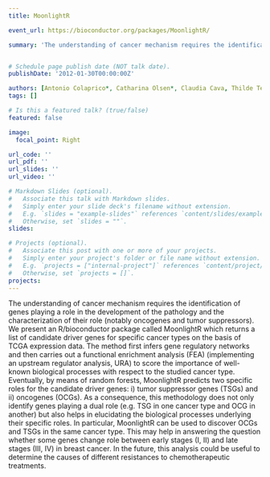 ```yaml
---
title: MoonlightR

event_url: https://bioconductor.org/packages/MoonlightR/

summary: 'The understanding of cancer mechanism requires the identification of genes playing a role in the development of the pathology and the characterization of their role (notably oncogenes and tumor suppressors). Results: We present an R/bioconductor package called MoonlightR which returns a list of candidate driver genes for specific cancer types on the basis of TCGA expression data. The method first infers gene regulatory networks and then carries out a functional enrichment analysis (FEA) (implementing an upstream regulator analysis, URA) to score the importance of well-known biological processes with respect to the studied cancer type. Eventually, by means of random forests, MoonlightR predicts two specific roles for the candidate driver genes: i) tumor suppressor genes (TSGs) and ii) oncogenes (OCGs). As a consequence, this methodology does not only identify genes playing a dual role (e.g. TSG in one cancer type and OCG in another) but also helps in elucidating the biological processes underlying their specific roles. In particular, MoonlightR can be used to discover OCGs and TSGs in the same cancer type. This may help in answering the question whether some genes change role between early stages (I, II) and late stages (III, IV) in breast cancer. In the future, this analysis could be useful to determine the causes of different resistances to chemotherapeutic treatments.'


# Schedule page publish date (NOT talk date).
publishDate: '2012-01-30T00:00:00Z'

authors: [Antonio Colaprico*, Catharina Olsen*, Claudia Cava, Thilde Terkelsen, Laura Cantini, Andre Olsen, Gloria Bertoli, Andrei Zinovyev, Emmanuel Barillot, Isabella Castiglioni, Elena Papaleo, Gianluca Bontempi]
tags: []

# Is this a featured talk? (true/false)
featured: false

image:
  focal_point: Right

url_code: ''
url_pdf: ''
url_slides: ''
url_video: ''

# Markdown Slides (optional).
#   Associate this talk with Markdown slides.
#   Simply enter your slide deck's filename without extension.
#   E.g. `slides = "example-slides"` references `content/slides/example-slides.md`.
#   Otherwise, set `slides = ""`.
slides:

# Projects (optional).
#   Associate this post with one or more of your projects.
#   Simply enter your project's folder or file name without extension.
#   E.g. `projects = ["internal-project"]` references `content/project/deep-learning/index.md`.
#   Otherwise, set `projects = []`.
projects:
---
```


The understanding of cancer mechanism requires the identification of genes playing a role in the development of the pathology and the characterization of their role (notably oncogenes and tumor suppressors). We present an R/bioconductor package called MoonlightR which returns a list of candidate driver genes for specific cancer types on the basis of TCGA expression data. The method first infers gene regulatory networks and then carries out a functional enrichment analysis (FEA) (implementing an upstream regulator analysis, URA) to score the importance of well-known biological processes with respect to the studied cancer type. Eventually, by means of random forests, MoonlightR predicts two specific roles for the candidate driver genes: i) tumor suppressor genes (TSGs) and ii) oncogenes (OCGs). As a consequence, this methodology does not only identify genes playing a dual role (e.g. TSG in one cancer type and OCG in another) but also helps in elucidating the biological processes underlying their specific roles. In particular, MoonlightR can be used to discover OCGs and TSGs in the same cancer type. This may help in answering the question whether some genes change role between early stages (I, II) and late stages (III, IV) in breast cancer. In the future, this analysis could be useful to determine the causes of different resistances to chemotherapeutic treatments.

